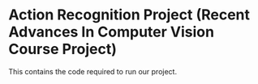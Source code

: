 # Action Recognition Project (Recent Advances In Computer Vision Course Project)

This contains the code required to run our project.
